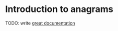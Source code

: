 # Introduction to anagrams

TODO: write [great documentation](http://jacobian.org/writing/what-to-write/)
